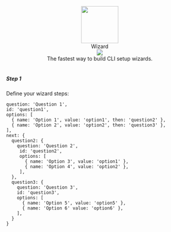 <div align="center">
<img src="https://bit.ly/2CmaW7u" width="100" height="auto"  />
<br>
Wizard
<br>
<img src="https://media.giphy.com/media/cYeQv0qqTYvB7NvAvA/giphy.gif" />
<br>
The fastest way to build CLI setup wizards.
</div>
<br>

##### Step 1

Define your wizard steps:

```
question: 'Question 1',
id: 'question1',
options: [
  { name: 'Option 1', value: 'option1', then: 'question2' },
  { name: 'Option 2', value: 'option2', then: 'question3' },
],
next: {
  question2: {
    question: 'Question 2',
	 id: 'question2',
	 options: [
	   { name: 'Option 3', value: 'option1' },
	   { name: 'Option 4', value: 'option2' },
	 ],
  },
  question3: {
    question: 'Question 3',
    id: 'question3',
    options: [
      { name: 'Option 5', value: 'option5' },
      { name: 'Option 6' value: 'option6' },
    ],
  }
}
```
